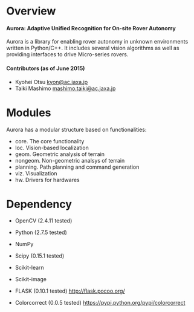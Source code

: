 # Overview
#### Aurora: Adaptive Unified Recognition for On-site Rover Autonomy

Aurora is a library for enabling rover autonomy in unknown environments written in Python/C++. It includes several vision algorithms as well as providing interfaces to drive Micro-series rovers.

#### Contributors (as of June 2015)

- Kyohei Otsu <kyon@ac.jaxa.jp>
- Taiki Mashimo <mashimo.taiki@ac.jaxa.jp>

# Modules

Aurora has a modular structure based on functionalities:
* core. The core functionality
* loc. Vision-based localization
* geom. Geometric analysis of terrain
* nongeom. Non-geometric analsys of terrain
* planning. Path planning and command generation
* viz. Visualization
* hw. Drivers for hardwares


# Dependency

- OpenCV (2.4.11 tested)

- Python (2.7.5 tested)
- NumPy
- Scipy (0.15.1 tested)
- Scikit-learn
- Scikit-image

- FLASK (0.10.1 tested)
http://flask.pocoo.org/

- Colorcorrect (0.0.5 tested)
https://pypi.python.org/pypi/colorcorrect
